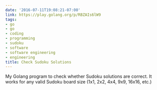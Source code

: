 ```yaml
---
date: '2016-07-11T19:08:21-07:00'
link: https://play.golang.org/p/RBZAIs6lW9
tags:
- go
- go
- coding
- programming
- sudoku
- software
- software engineering
- engineering
title: Check Sudoku Solutions
---
```


My Golang program to check whether Sudoku solutions are correct. It works for any valid Sudoku board size (1x1, 2x2, 4x4, 9x9, 16x16, etc.)

